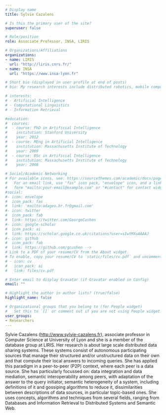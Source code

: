 ```yaml
---
# Display name
title: Sylvie Cazalens

# Is this the primary user of the site?
superuser: false

# Role/position
role: Associate Professor, INSA, LIRIS

# Organizations/Affiliations
organizations:
- name: LIRIS
  url: "http://liris.cnrs.fr/"
- name: INSA
  url: "https://www.insa-lyon.fr"

# Short bio (displayed in user profile at end of posts)
# bio: My research interests include distributed robotics, mobile computing and programmable matter. -->

# interests:
# - Artificial Intelligence
# - Computational Linguistics
# - Information Retrieval

#education:
#  courses:
#  - course: PhD in Artificial Intelligence
#    institution: Stanford University
#    year: 2012
#  - course: MEng in Artificial Intelligence
#    institution: Massachusetts Institute of Technology
#    year: 2009
#  - course: BSc in Artificial Intelligence
#    institution: Massachusetts Institute of Technology
#    year: 2008

# Social/Academic Networking
# For available icons, see: https://sourcethemes.com/academic/docs/page-builder/#icons
#   For an email link, use "fas" icon pack, "envelope" icon, and a link in the
#   form "mailto:your-email@example.com" or "#contact" for contact widget.
#social:
#- icon: envelope
#  icon_pack: fas
#  link: 'mailto:adageo.br.fr@gmail.com'
#- icon: twitter
#  icon_pack: fab
#  link: https://twitter.com/GeorgeCushen
#- icon: google-scholar
#  icon_pack: ai
#  link: https://scholar.google.co.uk/citations?user=sIwtMXoAAAAJ
#- icon: github
#  icon_pack: fab
#  link: https://github.com/gcushen -->
# Link to a PDF of your resume/CV from the About widget.
# To enable, copy your resume/CV to `static/files/cv.pdf` and uncomment the lines below.
# - icon: cv
#   icon_pack: ai
#   link: files/cv.pdf

# Enter email to display Gravatar (if Gravatar enabled in Config)
email: ""

# Highlight the author in author lists? (true/false)
highlight_name: false

# Organizational groups that you belong to (for People widget)
#   Set this to `[]` or comment out if you are not using People widget.
user_groups:
- Researchers
---
```

Sylvie Cazalens (http://www.sylvie-cazalens.fr), associate professor in Computer Science at University of Lyon and she is a member of the database group at LIRIS. Her research is about large scale distributed data sharing systems. These systems consist of autonomous participating sources that manage their structured and/or unstructured data on their own and that compute their local answers to incoming queries. She has applied this paradigm in a peer-to-peer (P2P) context, where each peer is a data source. She has particularly focussed on: data integration and data mediation, semantic interoperability among peers, with adaptation of the answer to the query initiator, semantic heterogeneity of a system, including definitions of it and gossiping algorithms to reduce it, dissimilarities between descriptions of data sources, in particular topic-based ones. She uses concepts, algorithms and techniques from several fields, ranging from Databases and Information Retrieval to Distributed Systems and Semantic Web. 
